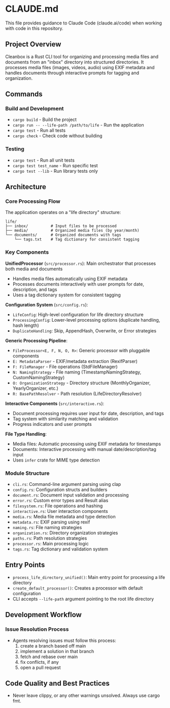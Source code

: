 # CLAUDE.md

This file provides guidance to Claude Code (claude.ai/code) when working with code in this repository.

## Project Overview

Cleanbox is a Rust CLI tool for organizing and processing media files and documents from an "inbox" directory into structured directories. It processes media files (images, videos, audio) using EXIF metadata and handles documents through interactive prompts for tagging and organization.

## Commands

### Build and Development
- `cargo build` - Build the project
- `cargo run -- --life-path /path/to/life` - Run the application
- `cargo test` - Run all tests
- `cargo check` - Check code without building

### Testing
- `cargo test` - Run all unit tests
- `cargo test test_name` - Run specific test
- `cargo test --lib` - Run library tests only

## Architecture

### Core Processing Flow
The application operates on a "life directory" structure:
```
life/
├── inbox/          # Input files to be processed
├── media/          # Organized media files (by year/month)
└── documents/      # Organized documents with tags
    └── tags.txt    # Tag dictionary for consistent tagging
```

### Key Components

**UnifiedProcessor** (`src/processor.rs`): Main orchestrator that processes both media and documents
- Handles media files automatically using EXIF metadata
- Processes documents interactively with user prompts for date, description, and tags
- Uses a tag dictionary system for consistent tagging

**Configuration System** (`src/config.rs`):
- `LifeConfig`: High-level configuration for life directory structure
- `ProcessingConfig`: Lower-level processing options (duplicate handling, hash length)
- `DuplicateHandling`: Skip, AppendHash, Overwrite, or Error strategies

**Generic Processing Pipeline**:
- `FileProcessor<E, F, N, O, R>`: Generic processor with pluggable components
- `E: MetadataParser` - EXIF/metadata extraction (RexifParser)
- `F: FileManager` - File operations (StdFileManager)
- `N: NamingStrategy` - File naming (TimestampNamingStrategy, CustomNamingStrategy)
- `O: OrganizationStrategy` - Directory structure (MonthlyOrganizer, YearlyOrganizer, etc.)
- `R: BasePathResolver` - Path resolution (LifeDirectoryResolver)

**Interactive Components** (`src/interactive.rs`):
- Document processing requires user input for date, description, and tags
- Tag system with similarity matching and validation
- Progress indicators and user prompts

**File Type Handling**:
- Media files: Automatic processing using EXIF metadata for timestamps
- Documents: Interactive processing with manual date/description/tag input
- Uses `infer` crate for MIME type detection

### Module Structure
- `cli.rs`: Command-line argument parsing using clap
- `config.rs`: Configuration structs and builders
- `document.rs`: Document input validation and processing
- `error.rs`: Custom error types and Result alias
- `filesystem.rs`: File operations and hashing
- `interactive.rs`: User interaction components
- `media.rs`: Media file metadata and type detection
- `metadata.rs`: EXIF parsing using rexif
- `naming.rs`: File naming strategies
- `organization.rs`: Directory organization strategies
- `paths.rs`: Path resolution strategies
- `processor.rs`: Main processing logic
- `tags.rs`: Tag dictionary and validation system

## Entry Points

- `process_life_directory_unified()`: Main entry point for processing a life directory
- `create_default_processor()`: Creates a processor with default configuration
- CLI accepts `--life-path` argument pointing to the root life directory

## Development Workflow

### Issue Resolution Process
- Agents resolving issues must follow this process: 
  1. create a branch based off main 
  2. implement a solution in that branch 
  3. fetch and rebase over main 
  4. fix conflicts, if any 
  5. open a pull request

## Code Quality and Best Practices
- Never leave clippy, or any other warnings unsolved. Always use cargo fmt.